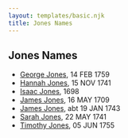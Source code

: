 ```yaml
---
layout: templates/basic.njk
title: Jones Names
---
```

## Jones Names
- [George Jones](/people/1/12539052), 14 FEB 1759
- [Hannah Jones](/people/3/3592220), 15 NOV 1741
- [Isaac Jones](/people/7/77695552), 1698
- [James Jones](/people/6/61233476), 16 MAY 1709
- [James Jones](/people/3/31141841), abt 19 JAN 1743
- [Sarah Jones](/people/9/95119732), 22 MAY 1741
- [Timothy Jones](/people/6/63580840), 05 JUN 1755